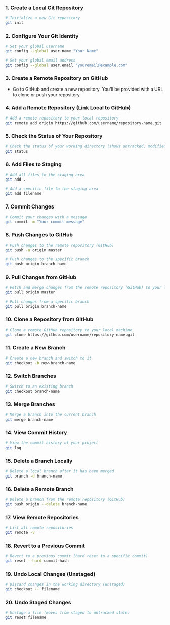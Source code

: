 
### 1. **Create a Local Git Repository**
```bash
# Initialize a new Git repository
git init
```

### 2. **Configure Your Git Identity**
```bash
# Set your global username
git config --global user.name "Your Name"

# Set your global email address
git config --global user.email "youremail@example.com"
```

### 3. **Create a Remote Repository on GitHub**
- Go to GitHub and create a new repository. You'll be provided with a URL to clone or push your repository.

### 4. **Add a Remote Repository (Link Local to GitHub)**
```bash
# Add a remote repository to your local repository
git remote add origin https://github.com/username/repository-name.git
```

### 5. **Check the Status of Your Repository**
```bash
# Check the status of your working directory (shows untracked, modified files, etc.)
git status
```

### 6. **Add Files to Staging**
```bash
# Add all files to the staging area
git add .

# Add a specific file to the staging area
git add filename
```

### 7. **Commit Changes**
```bash
# Commit your changes with a message
git commit -m "Your commit message"
```

### 8. **Push Changes to GitHub**
```bash
# Push changes to the remote repository (GitHub)
git push -u origin master

# Push changes to the specific branch
git push origin branch-name
```

### 9. **Pull Changes from GitHub**
```bash
# Fetch and merge changes from the remote repository (GitHub) to your local repository
git pull origin master

# Pull changes from a specific branch
git pull origin branch-name
```

### 10. **Clone a Repository from GitHub**
```bash
# Clone a remote GitHub repository to your local machine
git clone https://github.com/username/repository-name.git
```

### 11. **Create a New Branch**
```bash
# Create a new branch and switch to it
git checkout -b new-branch-name
```

### 12. **Switch Branches**
```bash
# Switch to an existing branch
git checkout branch-name
```

### 13. **Merge Branches**
```bash
# Merge a branch into the current branch
git merge branch-name
```

### 14. **View Commit History**
```bash
# View the commit history of your project
git log
```

### 15. **Delete a Branch Locally**
```bash
# Delete a local branch after it has been merged
git branch -d branch-name
```

### 16. **Delete a Remote Branch**
```bash
# Delete a branch from the remote repository (GitHub)
git push origin --delete branch-name
```

### 17. **View Remote Repositories**
```bash
# List all remote repositories
git remote -v
```

### 18. **Revert to a Previous Commit**
```bash
# Revert to a previous commit (hard reset to a specific commit)
git reset --hard commit-hash
```

### 19. **Undo Local Changes (Unstaged)**
```bash
# Discard changes in the working directory (unstaged)
git checkout -- filename
```

### 20. **Undo Staged Changes**
```bash
# Unstage a file (moves from staged to untracked state)
git reset filename
```
